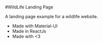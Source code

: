 #WildLife Landing Page

A landing page example for a wildlife website.
- Made with Material-UI
- Made in ReactJs
- Made with <3

